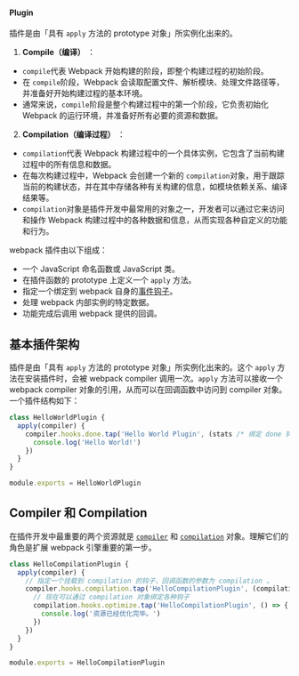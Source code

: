 #### Plugin

插件是由「具有 `apply` 方法的 prototype 对象」所实例化出来的。

1. **Compile（编译）** ：

- `compile`代表 Webpack 开始构建的阶段，即整个构建过程的初始阶段。
- 在 `compile`阶段，Webpack 会读取配置文件、解析模块、处理文件路径等，并准备好开始构建过程的基本环境。
- 通常来说，`compile`阶段是整个构建过程中的第一个阶段，它负责初始化 Webpack 的运行环境，并准备好所有必要的资源和数据。

2. **Compilation（编译过程）** ：

- `compilation`代表 Webpack 构建过程中的一个具体实例，它包含了当前构建过程中的所有信息和数据。
- 在每次构建过程中，Webpack 会创建一个新的 `compilation`对象，用于跟踪当前的构建状态，并在其中存储各种有关构建的信息，如模块依赖关系、编译结果等。
- `compilation`对象是插件开发中最常用的对象之一，开发者可以通过它来访问和操作 Webpack 构建过程中的各种数据和信息，从而实现各种自定义的功能和行为。

webpack 插件由以下组成：

- 一个 JavaScript 命名函数或 JavaScript 类。
- 在插件函数的 prototype 上定义一个 `apply` 方法。
- 指定一个绑定到 webpack 自身的[事件钩子](https://www.webpackjs.com/api/compiler-hooks/)。
- 处理 webpack 内部实例的特定数据。
- 功能完成后调用 webpack 提供的回调。

## 基本插件架构

插件是由「具有 `apply` 方法的 prototype 对象」所实例化出来的。这个 `apply` 方法在安装插件时，会被 webpack compiler 调用一次。`apply` 方法可以接收一个 webpack compiler 对象的引用，从而可以在回调函数中访问到 compiler 对象。一个插件结构如下：

```javascript
class HelloWorldPlugin {
  apply(compiler) {
    compiler.hooks.done.tap('Hello World Plugin', (stats /* 绑定 done 钩子后，stats 会作为参数传入。 */) => {
      console.log('Hello World!')
    })
  }
}

module.exports = HelloWorldPlugin
```

## Compiler 和 Compilation

在插件开发中最重要的两个资源就是 [`compiler`](https://www.webpackjs.com/api/node/#compiler-instance) 和 [`compilation`](https://www.webpackjs.com/api/compilation-hooks/) 对象。理解它们的角色是扩展 webpack 引擎重要的第一步。

```javascript
class HelloCompilationPlugin {
  apply(compiler) {
    // 指定一个挂载到 compilation 的钩子，回调函数的参数为 compilation 。
    compiler.hooks.compilation.tap('HelloCompilationPlugin', (compilation) => {
      // 现在可以通过 compilation 对象绑定各种钩子
      compilation.hooks.optimize.tap('HelloCompilationPlugin', () => {
        console.log('资源已经优化完毕。')
      })
    })
  }
}

module.exports = HelloCompilationPlugin
```
